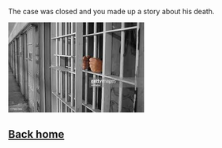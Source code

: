 The case was closed and you made up a story about his death.

![empty](../../../images/jail.jpeg)

## [Back home](../../../home.md)